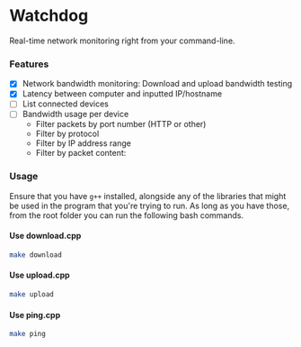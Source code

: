 # Watchdog

Real-time network monitoring right from your command-line.

### Features
- [x] Network bandwidth monitoring: Download and upload bandwidth testing
- [x] Latency between computer and inputted IP/hostname
- [ ] List connected devices
- [ ] Bandwidth usage per device
    - Filter packets by port number (HTTP or other)
    - Filter by protocol
    - Filter by IP address range
    - Filter by packet content:

### Usage

Ensure that you have `g++` installed, alongside any of the libraries that might be used in the program that you're trying to run. As long as you have those, from the root folder you can run the following bash commands.

#### Use download.cpp
```bash
make download
```

#### Use upload.cpp
```bash
make upload
```

#### Use ping.cpp
```bash
make ping
```
